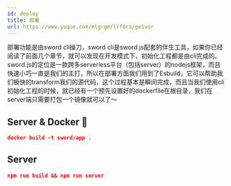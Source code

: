 ```yaml
---
id: deploy
title: 部署
url: https://www.yuque.com/mlgrgm/lrf0ra/ge1vor
---
```


部署功能是由sword cli操刀，sword cli是sword.js配套的伴生工具，如果你已经阅读了前面几个章节，就可以发现在开发模式下，初始化工程都是由cli完成的。sword.js的定位是一款跨多serverless平台（包括server）的nodejs框架，而且快速小巧一直是我们的主打，所以在部署方面我们用到了Esbuild，它可以帮助我们极快的transform我们的源代码，这个过程基本是瞬间完成，而且当我们使用cli初始化工程的时候，就已经有一个预先设置好的dockerfile在根目录，我们在server端只需要打包一个镜像就可以了～

<a name="suzte"></a>

## Server & Docker 🐳

```json
docker build -t sword/app .
```

<a name="HTfxG"></a>

## Server

```json
npm run build && npm run server
```
